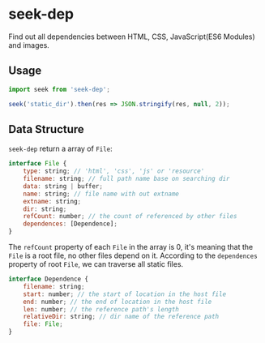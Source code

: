 # seek-dep

Find out all dependencies between HTML, CSS, JavaScript(ES6 Modules) and images.

## Usage

```js
import seek from 'seek-dep';

seek('static_dir').then(res => JSON.stringify(res, null, 2));
```

## Data Structure

`seek-dep` return a array of `File`:

```js
interface File {
    type: string; // 'html', 'css', 'js' or 'resource'
    filename: string; // full path name base on searching dir
    data: string | buffer;
    name: string; // file name with out extname
    extname: string;
    dir: string;
    refCount: number; // the count of referenced by other files
    dependences: [Dependence];
}
```

The `refCount` property of each `File` in the array is 0, it's meaning that the `File` is a root file, no other files depend on it. According to the `dependences` property of root `File`, we can traverse all static files.

```js
interface Dependence {
    filename: string;
    start: number; // the start of location in the host file
    end: number; // the end of location in the host file
    len: number; // the reference path's length
    relativeDir: string; // dir name of the reference path
    file: File;
}
```
